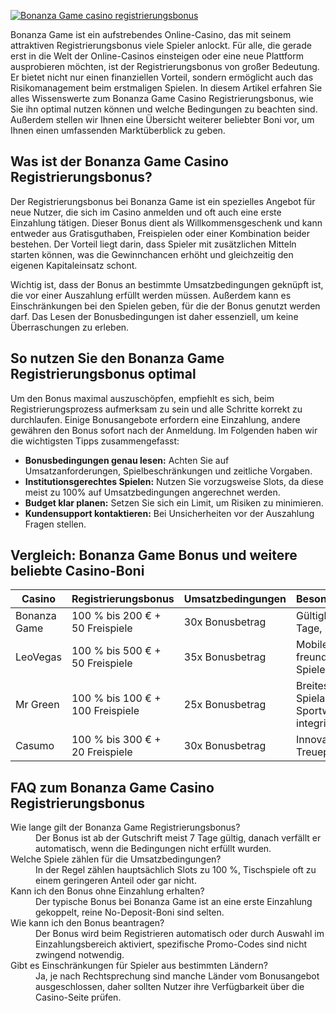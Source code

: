 [![Bonanza Game casino registrierungsbonus](https://123-caf.pages.dev/gitsignup.png)](https://vrmoo.ru/Bt82HjjY)

<p>Bonanza Game ist ein aufstrebendes Online-Casino, das mit seinem attraktiven Registrierungsbonus viele Spieler anlockt. Für alle, die gerade erst in die Welt der Online-Casinos einsteigen oder eine neue Plattform ausprobieren möchten, ist der Registrierungsbonus von großer Bedeutung. Er bietet nicht nur einen finanziellen Vorteil, sondern ermöglicht auch das Risikomanagement beim erstmaligen Spielen. In diesem Artikel erfahren Sie alles Wissenswerte zum Bonanza Game Casino Registrierungsbonus, wie Sie ihn optimal nutzen können und welche Bedingungen zu beachten sind. Außerdem stellen wir Ihnen eine Übersicht weiterer beliebter Boni vor, um Ihnen einen umfassenden Marktüberblick zu geben.</p>  <h2>Was ist der Bonanza Game Casino Registrierungsbonus?</h2> <p>Der Registrierungsbonus bei Bonanza Game ist ein spezielles Angebot für neue Nutzer, die sich im Casino anmelden und oft auch eine erste Einzahlung tätigen. Dieser Bonus dient als Willkommensgeschenk und kann entweder aus Gratisguthaben, Freispielen oder einer Kombination beider bestehen. Der Vorteil liegt darin, dass Spieler mit zusätzlichen Mitteln starten können, was die Gewinnchancen erhöht und gleichzeitig den eigenen Kapitaleinsatz schont.</p> <p>Wichtig ist, dass der Bonus an bestimmte Umsatzbedingungen geknüpft ist, die vor einer Auszahlung erfüllt werden müssen. Außerdem kann es Einschränkungen bei den Spielen geben, für die der Bonus genutzt werden darf. Das Lesen der Bonusbedingungen ist daher essenziell, um keine Überraschungen zu erleben.</p>  <h2>So nutzen Sie den Bonanza Game Registrierungsbonus optimal</h2> <p>Um den Bonus maximal auszuschöpfen, empfiehlt es sich, beim Registrierungsprozess aufmerksam zu sein und alle Schritte korrekt zu durchlaufen. Einige Bonusangebote erfordern eine Einzahlung, andere gewähren den Bonus sofort nach der Anmeldung. Im Folgenden haben wir die wichtigsten Tipps zusammengefasst:</p> <ul> <li><strong>Bonusbedingungen genau lesen:</strong> Achten Sie auf Umsatzanforderungen, Spielbeschränkungen und zeitliche Vorgaben.</li> <li><strong>Institutionsgerechtes Spielen:</strong> Nutzen Sie vorzugsweise Slots, da diese meist zu 100% auf Umsatzbedingungen angerechnet werden.</li> <li><strong>Budget klar planen:</strong> Setzen Sie sich ein Limit, um Risiken zu minimieren.</li> <li><strong>Kundensupport kontaktieren:</strong> Bei Unsicherheiten vor der Auszahlung Fragen stellen.</li> </ul>  <h2>Vergleich: Bonanza Game Bonus und weitere beliebte Casino-Boni</h2> <table> <thead> <tr> <th>Casino</th> <th>Registrierungsbonus</th> <th>Umsatzbedingungen</th> <th>Besonderheiten</th> </tr> </thead> <tbody> <tr> <td>Bonanza Game</td> <td>100 % bis 200 € + 50 Freispiele</td> <td>30x Bonusbetrag</td> <td>Gültigkeit 7 Tage, nur Slots</td> </tr> <tr> <td>LeoVegas</td> <td>100 % bis 500 € + 50 Freispiele</td> <td>35x Bonusbetrag</td> <td>Mobile-freundlich, viele Spiele</td> </tr> <tr> <td>Mr Green</td> <td>100 % bis 100 € + 100 Freispiele</td> <td>25x Bonusbetrag</td> <td>Breites Spielangebot, Sportwetten integriert</td> </tr> <tr> <td>Casumo</td> <td>100 % bis 300 € + 20 Freispiele</td> <td>30x Bonusbetrag</td> <td>Innovatives Treueprogramm</td> </tr> </tbody> </table>  <h2>FAQ zum Bonanza Game Casino Registrierungsbonus</h2> <dl> <dt>Wie lange gilt der Bonanza Game Registrierungsbonus?</dt> <dd>Der Bonus ist ab der Gutschrift meist 7 Tage gültig, danach verfällt er automatisch, wenn die Bedingungen nicht erfüllt wurden.</dd>  <dt>Welche Spiele zählen für die Umsatzbedingungen?</dt> <dd>In der Regel zählen hauptsächlich Slots zu 100 %, Tischspiele oft zu einem geringeren Anteil oder gar nicht.</dd>  <dt>Kann ich den Bonus ohne Einzahlung erhalten?</dt> <dd>Der typische Bonus bei Bonanza Game ist an eine erste Einzahlung gekoppelt, reine No-Deposit-Boni sind selten.</dd>  <dt>Wie kann ich den Bonus beantragen?</dt> <dd>Der Bonus wird beim Registrieren automatisch oder durch Auswahl im Einzahlungsbereich aktiviert, spezifische Promo-Codes sind nicht zwingend notwendig.</dd>  <dt>Gibt es Einschränkungen für Spieler aus bestimmten Ländern?</dt> <dd>Ja, je nach Rechtsprechung sind manche Länder vom Bonusangebot ausgeschlossen, daher sollten Nutzer ihre Verfügbarkeit über die Casino-Seite prüfen.</dd> </dl>